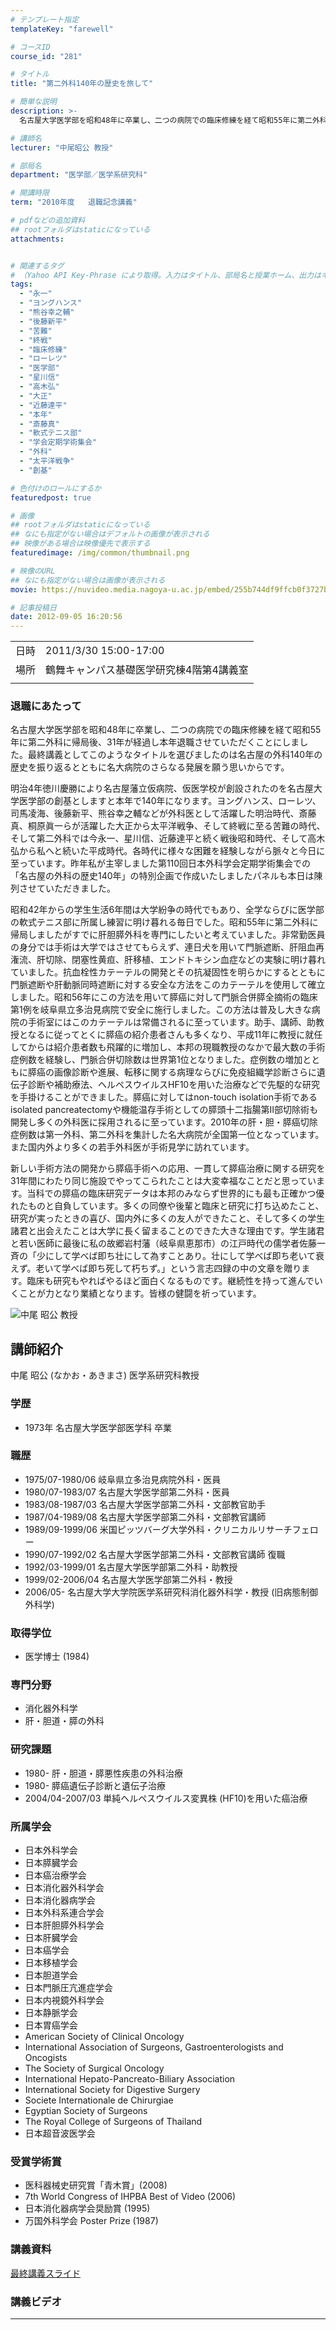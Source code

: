 ```yaml
---
# テンプレート指定
templateKey: "farewell"

# コースID
course_id: "281"

# タイトル
title: "第二外科140年の歴史を旅して"

# 簡単な説明
description: >-
  名古屋大学医学部を昭和48年に卒業し、二つの病院での臨床修練を経て昭和55年に第二外科に帰局後、31年が経過し本年退職させていただくことにしました。最終講義としてこのようなタイトルを選びましたのは名古屋の外科140年の歴史を振り返るとともに名大病院のさらなる発展を願う思いからです。 明治4年徳川慶勝により名古屋藩立仮病院、仮医学校が創設されたのを名古屋大学医学部の創基としますと本年で140 ....

# 講師名
lecturer: "中尾昭公 教授"

# 部局名
department: "医学部／医学系研究科"

# 開講時限
term: "2010年度	退職記念講義"

# pdfなどの追加資料
## rootフォルダはstaticになっている
attachments:


# 関連するタグ
# （Yahoo API Key-Phrase により取得。入力はタイトル、部局名と授業ホーム、出力はキーフレーズ（tags））
tags:
  - "永一"
  - "ヨングハンス"
  - "熊谷幸之輔"
  - "後藤新平"
  - "苦難"
  - "終戦"
  - "臨床修練"
  - "ローレツ"
  - "医学部"
  - "星川信"
  - "高木弘"
  - "大正"
  - "近藤達平"
  - "本年"
  - "斎藤真"
  - "軟式テニス部"
  - "学会定期学術集会"
  - "外科"
  - "太平洋戦争"
  - "創基"

# 色付けのロールにするか
featuredpost: true

# 画像
## rootフォルダはstaticになっている
## なにも指定がない場合はデフォルトの画像が表示される
## 映像がある場合は映像優先で表示する
featuredimage: /img/common/thumbnail.png

# 映像のURL
## なにも指定がない場合は画像が表示される
movie: https://nuvideo.media.nagoya-u.ac.jp/embed/255b744df9ffcb0f3727b81b3d06e49e57b1344f

# 記事投稿日
date: 2012-09-05 16:20:56
---
```


|   |   |
|---|---|
| 日時 | 2011/3/30  15:00-17:00 |
| 場所 | 鶴舞キャンパス基礎医学研究棟4階第4講義室 |
|   |   |


### 退職にあたって 

名古屋大学医学部を昭和48年に卒業し、二つの病院での臨床修練を経て昭和55年に第二外科に帰局後、31年が経過し本年退職させていただくことにしました。最終講義としてこのようなタイトルを選びましたのは名古屋の外科140年の歴史を振り返るとともに名大病院のさらなる発展を願う思いからです。 

明治4年徳川慶勝により名古屋藩立仮病院、仮医学校が創設されたのを名古屋大学医学部の創基としますと本年で140年になります。ヨングハンス、ローレツ、司馬凌海、後藤新平、熊谷幸之輔などが外科医として活躍した明治時代、斎藤真、桐原眞一らが活躍した大正から太平洋戦争、そして終戦に至る苦難の時代、そして第二外科では今永一、星川信、近藤達平と続く戦後昭和時代、そして高木弘から私へと続いた平成時代。各時代に様々な困難を経験しながら脈々と今日に至っています。昨年私が主宰しました第110回日本外科学会定期学術集会での「名古屋の外科の歴史140年」の特別企画で作成いたしましたパネルも本日は陳列させていただきました。 

昭和42年からの学生生活6年間は大学紛争の時代でもあり、全学ならびに医学部の軟式テニス部に所属し練習に明け暮れる毎日でした。昭和55年に第二外科に帰局しましたがすでに肝胆膵外科を専門にしたいと考えていました。非常勤医員の身分では手術は大学ではさせてもらえず、連日犬を用いて門脈遮断、肝阻血再潅流、肝切除、閉塞性黄疸、肝移植、エンドトキシン血症などの実験に明け暮れていました。抗血栓性カテーテルの開発とその抗凝固性を明らかにするとともに門脈遮断や肝動脈同時遮断に対する安全な方法をこのカテーテルを使用して確立しました。昭和56年にこの方法を用いて膵癌に対して門脈合併膵全摘術の臨床第1例を岐阜県立多治見病院で安全に施行しました。この方法は普及し大きな病院の手術室にはこのカテーテルは常備されるに至っています。助手、講師、助教授となるに従ってとくに膵癌の紹介患者さんも多くなり、平成11年に教授に就任してからは紹介患者数も飛躍的に増加し、本邦の現職教授のなかで最大数の手術症例数を経験し、門脈合併切除数は世界第1位となりました。症例数の増加とともに膵癌の画像診断や進展、転移に関する病理ならびに免疫組織学診断さらに遺伝子診断や補助療法、ヘルペスウイルスHF10を用いた治療などで先駆的な研究を手掛けることができました。膵癌に対してはnon-touch isolation手術であるisolated pancreatectomyや機能温存手術としての膵頭十二指腸第II部切除術も開発し多くの外科医に採用されるに至っています。2010年の肝・胆・膵癌切除症例数は第一外科、第二外科を集計した名大病院が全国第一位となっています。また国内外より多くの若手外科医が手術見学に訪れています。 

新しい手術方法の開発から膵癌手術への応用、一貫して膵癌治療に関する研究を31年間にわたり同じ施設でやってこられたことは大変幸福なことだと思っています。当科での膵癌の臨床研究データは本邦のみならず世界的にも最も正確かつ優れたものと自負しています。多くの同僚や後輩と臨床と研究に打ち込めたこと、研究が実ったときの喜び、国内外に多くの友人ができたこと、そして多くの学生諸君と出会えたことは大学に長く留まることのできた大きな理由です。学生諸君と若い医師に最後に私の故郷岩村藩（岐阜県恵那市）の江戸時代の儒学者佐藤一斉の「少にして学べば即ち壮にして為すことあり。壮にして学べば即ち老いて衰えず。老いて学べば即ち死して朽ちず。」という言志四録の中の文章を贈ります。臨床も研究もやればやるほど面白くなるものです。継続性を持って進んでいくことが力となり業績となります。皆様の健闘を祈っています。


![中尾 昭公 教授](https://ocw.nagoya-u.jp/files/281/s_nakao_portrait.jpg)  

## 講師紹介

中尾 昭公 (なかお・あきまさ) 医学系研究科教授 

### 学歴

  * 1973年 名古屋大学医学部医学科 卒業

### 職歴

  * 1975/07-1980/06 岐阜県立多治見病院外科・医員
  * 1980/07-1983/07 名古屋大学医学部第二外科・医員
  * 1983/08-1987/03 名古屋大学医学部第二外科・文部教官助手
  * 1987/04-1989/08 名古屋大学医学部第二外科・文部教官講師
  * 1989/09-1999/06 米国ピッツバーグ大学外科・クリニカルリサーチフェロー
  * 1990/07-1992/02 名古屋大学医学部第二外科・文部教官講師 復職
  * 1992/03-1999/01 名古屋大学医学部第二外科・助教授
  * 1999/02-2006/04 名古屋大学医学部第二外科・教授
  * 2006/05- 名古屋大学大学院医学系研究科消化器外科学・教授 (旧病態制御外科学)

### 取得学位

  * 医学博士 (1984)

### 専門分野

  * 消化器外科学
  * 肝・胆道・膵の外科

### 研究課題

  * 1980- 肝・胆道・膵悪性疾患の外科治療
  * 1980- 膵癌遺伝子診断と遺伝子治療
  * 2004/04-2007/03 単純ヘルペスウイルス変異株 (HF10)を用いた癌治療

### 所属学会

  * 日本外科学会
  * 日本膵臓学会 
  * 日本癌治療学会
  * 日本消化器外科学会
  * 日本消化器病学会
  * 日本外科系連合学会
  * 日本肝胆膵外科学会
  * 日本肝臓学会
  * 日本癌学会
  * 日本移植学会
  * 日本胆道学会
  * 日本門脈圧亢進症学会
  * 日本内視鏡外科学会
  * 日本静脈学会
  * 日本胃癌学会
  * American Society of Clinical Oncology
  * International Association of Surgeons, Gastroenterologists and Oncogists
  * The Society of Surgical Oncology
  * International Hepato-Pancreato-Biliary Association
  * International Society for Digestive Surgery
  * Societe Internationale de Chirurgiae
  * Egyptian Society of Surgeons
  * The Royal College of Surgeons of Thailand
  * 日本超音波医学会

### 受賞学術賞

  * 医科器械史研究賞「青木賞」(2008)
  * 7th World Congress of IHPBA Best of Video (2006)
  * 日本消化器病学会奨励賞 (1995)
  * 万国外科学会 Poster Prize (1987)


### 講義資料

[最終講義スライド](https://ocw.nagoya-u.jp/files/281/110330_nakao.pdf)  

### 講義ビデオ




-----